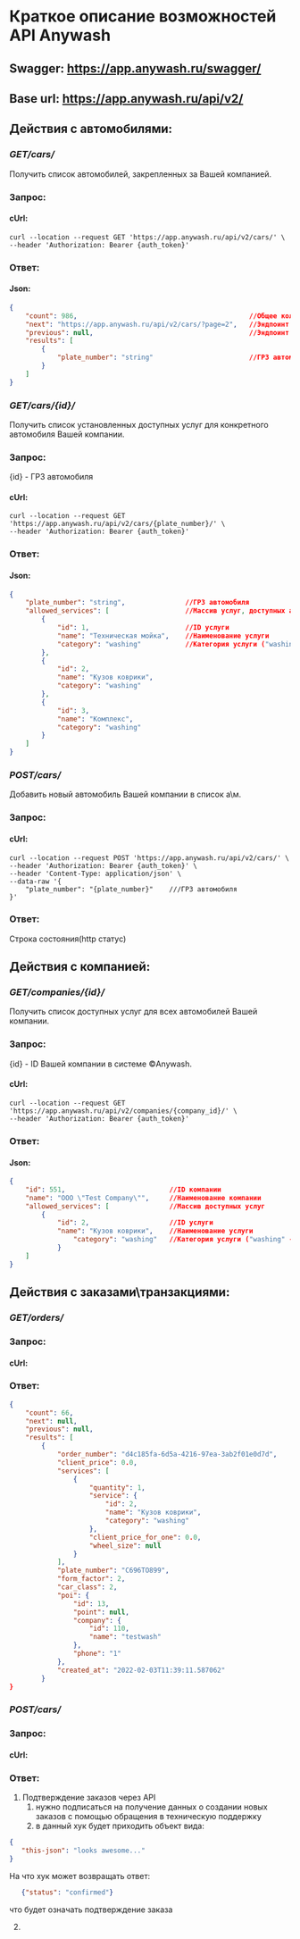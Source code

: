 # Краткое описание возможностей API Anywash
## Swagger: https://app.anywash.ru/swagger/
## Base url: https://app.anywash.ru/api/v2/


## Действия с автомобилями:
### ***GET/cars/***
Получить список автомобилей, закрепленных за Вашей компанией.

### Запрос:
#### cUrl:
```
curl --location --request GET 'https://app.anywash.ru/api/v2/cars/' \
--header 'Authorization: Bearer {auth_token}'
```

### Ответ:
#### Json:
```json
{
    "count": 986,                                           //Общее количество автомобилей, закрепленных за компанией
    "next": "https://app.anywash.ru/api/v2/cars/?page=2",   //Эндпоинт следующей страницы
    "previous": null,                                       //Эндпоинт предыдущей страницы
    "results": [
        {
            "plate_number": "string"                        //ГРЗ автомобиля
        }
    ]
}
```

### ***GET/cars/{id}/***
Получить список установленных доступных услуг для конкретного автомобиля Вашей компании.

### Запрос:
{id} - ГРЗ автомобиля
#### cUrl:
```
curl --location --request GET 'https://app.anywash.ru/api/v2/cars/{plate_number}/' \
--header 'Authorization: Bearer {auth_token}'
```

### Ответ:
#### Json:
```json
{
    "plate_number": "string",               //ГРЗ автомобиля
    "allowed_services": [                   //Массив услуг, доступных автомобилю
        {
            "id": 1,                        //ID услуги
            "name": "Техническая мойка",    //Наименование услуги
            "category": "washing"           //Категория услуги ("washing" - автомойка; "tires" - шиномонтаж)
        },
        {
            "id": 2,
            "name": "Кузов коврики",
            "category": "washing"
        },
        {
            "id": 3,
            "name": "Комплекс",
            "category": "washing"
        }
    ]
}
```

### ***POST/cars/***
Добавить новый автомобиль Вашей компании в список а\м.

### Запрос:
#### cUrl:
```
curl --location --request POST 'https://app.anywash.ru/api/v2/cars/' \
--header 'Authorization: Bearer {auth_token}' \
--header 'Content-Type: application/json' \
--data-raw '{
    "plate_number": "{plate_number}"    ///ГРЗ автомобиля
}'
```
### Ответ:
Строка состояния(http статус)



## Действия с компанией:
### ***GET/companies/{id}/***
Получить список доступных услуг для всех автомобилей Вашей компании.

### Запрос:
{id} - ID Вашей компании в системе ©Anywash.
#### cUrl:
```
curl --location --request GET 'https://app.anywash.ru/api/v2/companies/{company_id}/' \
--header 'Authorization: Bearer {auth_token}'
```
### Ответ:
#### Json:
```json
{
    "id": 551,                          //ID компании
    "name": "ООО \"Test Company\"",     //Наименование компании
    "allowed_services": [               //Массив доступных услуг
        {
            "id": 2,                    //ID услуги
            "name": "Кузов коврики",    //Наименование услуги
                "category": "washing"   //Категория услуги ("washing" - автомойка; "tires" - шиномонтаж)
            }
    ]
}
```

## Действия с заказами\транзакциями:
### ***GET/orders/***
### Запрос:
#### cUrl:
### Ответ:
```json
{
    "count": 66,
    "next": null,
    "previous": null,
    "results": [
        {
            "order_number": "d4c185fa-6d5a-4216-97ea-3ab2f01e0d7d",
            "client_price": 0.0,
            "services": [
                {
                    "quantity": 1,
                    "service": {
                        "id": 2,
                        "name": "Кузов коврики",
                        "category": "washing"
                    },
                    "client_price_for_one": 0.0,
                    "wheel_size": null
                }
            ],
            "plate_number": "C696TO899",
            "form_factor": 2,
            "car_class": 2,
            "poi": {
                "id": 13,
                "point": null,
                "company": {
                    "id": 110,
                    "name": "testwash"
                },
                "phone": "1"
            },
            "created_at": "2022-02-03T11:39:11.587062"
        }
}
```




### ***POST/cars/***
### Запрос:
#### cUrl:
### Ответ:
1. Подтверждение заказов через API 
   1. нужно подписаться на получение данных о создании новых заказов с помощью обращения в техническую поддержку
   2. в данный хук будет приходить объект вида:
```json
{
   "this-json": "looks awesome..."
}
```
   На что хук может возвращать ответ:
```json
   {"status": "confirmed"}
```
   что будет означать подтверждение заказа
   
2. 
